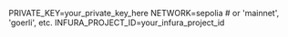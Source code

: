 PRIVATE_KEY=your_private_key_here
NETWORK=sepolia  # or 'mainnet', 'goerli', etc.
INFURA_PROJECT_ID=your_infura_project_id
